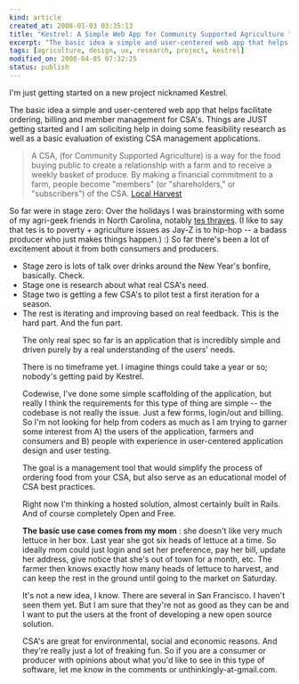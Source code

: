 ```yaml
--- 
kind: article
created_at: 2008-01-03 03:35:13
title: "Kestrel: A Simple Web App for Community Supported Agriculture "
excerpt: "The basic idea a simple and user-centered web app that helps facilitate ordering, billing and member management for CSA's. Things are JUST getting started and I am soliciting help in doing some feasibility research as well as a basic evaluation of existing CSA management applications. "
tags: [agriculture, design, ux, research, project, kestrel]
modified_on: 2008-04-05 07:32:25
status: publish
---
```


I'm just getting started on a new project nicknamed Kestrel. 

The basic idea a simple and user-centered web app that helps facilitate ordering, billing and member management for CSA's. Things are JUST getting started and I am soliciting help in doing some feasibility research as well as a basic evaluation of existing CSA management applications. 

<blockquote> 
A CSA, (for Community Supported Agriculture) is a way for the food buying public to create a relationship with a farm and to receive a weekly basket of produce. By making a financial commitment to a farm, people become "members" (or "shareholders," or "subscribers") of the CSA. <span class="attribution"><a href="http://www.localharvest.org/csa/">Local Harvest</a></span>
</blockquote>
So far were in stage zero: Over the holidays I was brainstorming with some of my agri-geek friends in North Carolina, notably <a href="http://truefood.wordpress.com/">tes thraves</a>. (I like to say that tes is to poverty + agriculture issues as Jay-Z is to hip-hop -- a badass producer who just makes things happen.)  :) So far there's been a lot of excitement about it from both consumers and producers. 
<ul>
<li>Stage zero is lots of talk over drinks around the New Year's bonfire, basically. Check.
</li>
<li>Stage one is research about what real CSA's need. 
</li>
<li>Stage two is getting a few CSA's to pilot test a first iteration for a season. 
</li>
<li>The rest is iterating and improving based on real feedback. This is the hard part. And the fun part.
</li>

The only real spec so far is an application that is incredibly simple and driven purely by a real understanding of the users' needs.

There is no timeframe yet. I imagine things could take a year or so; nobody's getting paid by Kestrel. 

Codewise, I've done some simple scaffolding of the application, but really I think the requirements for this type of thing are simple -- the codebase is not really the issue. Just a few forms, login/out and billing. So I'm not looking for help from coders as much as I am trying to garner some interest from A) the users of the application, farmers and consumers and B) people with experience in user-centered application design and user testing.

The goal is a management tool that would simplify the process of ordering food from your CSA, but also serve as an educational model of CSA best practices. 

Right now I'm thinking a hosted solution, almost certainly built in Rails. And of course completely Open and Free.

<strong>The basic use case comes from my mom</strong> : she doesn't like very much lettuce in her box. Last year she got six heads of lettuce at a time. So ideally mom could just login and set her preference, pay her bill, update her address, give notice that she's out of town for a month, etc. The farmer then knows exactly how many heads of lettuce to harvest, and can keep the rest in the ground until going to the market on Saturday. 

It's not a new idea, I know. There are several in San Francisco. I haven't seen them yet. But I am sure that they're not as good as they can be and I want to put the users at the front of developing a new open source solution.

CSA's are great for environmental, social and economic reasons. And they're really just a lot of freaking fun. So if you are a consumer or producer with opinions about what you'd like to see in this type of software, let me know in the comments or unthinkingly-at-gmail.com. 